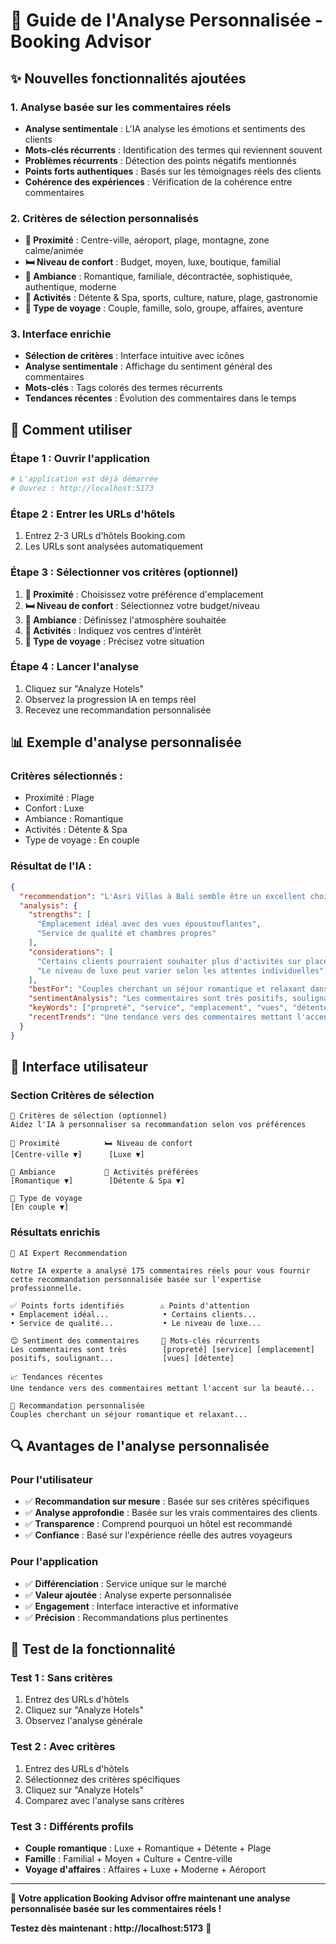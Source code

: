 # 🎯 Guide de l'Analyse Personnalisée - Booking Advisor

## ✨ Nouvelles fonctionnalités ajoutées

### 1. **Analyse basée sur les commentaires réels**
- **Analyse sentimentale** : L'IA analyse les émotions et sentiments des clients
- **Mots-clés récurrents** : Identification des termes qui reviennent souvent
- **Problèmes récurrents** : Détection des points négatifs mentionnés
- **Points forts authentiques** : Basés sur les témoignages réels des clients
- **Cohérence des expériences** : Vérification de la cohérence entre commentaires

### 2. **Critères de sélection personnalisés**
- **📍 Proximité** : Centre-ville, aéroport, plage, montagne, zone calme/animée
- **🛏️ Niveau de confort** : Budget, moyen, luxe, boutique, familial
- **🌟 Ambiance** : Romantique, familiale, décontractée, sophistiquée, authentique, moderne
- **🎯 Activités** : Détente & Spa, sports, culture, nature, plage, gastronomie
- **👥 Type de voyage** : Couple, famille, solo, groupe, affaires, aventure

### 3. **Interface enrichie**
- **Sélection de critères** : Interface intuitive avec icônes
- **Analyse sentimentale** : Affichage du sentiment général des commentaires
- **Mots-clés** : Tags colorés des termes récurrents
- **Tendances récentes** : Évolution des commentaires dans le temps

## 🎯 Comment utiliser

### **Étape 1 : Ouvrir l'application**
```bash
# L'application est déjà démarrée
# Ouvrez : http://localhost:5173
```

### **Étape 2 : Entrer les URLs d'hôtels**
1. Entrez 2-3 URLs d'hôtels Booking.com
2. Les URLs sont analysées automatiquement

### **Étape 3 : Sélectionner vos critères (optionnel)**
1. **📍 Proximité** : Choisissez votre préférence d'emplacement
2. **🛏️ Niveau de confort** : Sélectionnez votre budget/niveau
3. **🌟 Ambiance** : Définissez l'atmosphère souhaitée
4. **🎯 Activités** : Indiquez vos centres d'intérêt
5. **👥 Type de voyage** : Précisez votre situation

### **Étape 4 : Lancer l'analyse**
1. Cliquez sur "Analyze Hotels"
2. Observez la progression IA en temps réel
3. Recevez une recommandation personnalisée

## 📊 Exemple d'analyse personnalisée

### **Critères sélectionnés :**
- Proximité : Plage
- Confort : Luxe
- Ambiance : Romantique
- Activités : Détente & Spa
- Type de voyage : En couple

### **Résultat de l'IA :**
```json
{
  "recommendation": "L'Asri Villas à Bali semble être un excellent choix pour un voyage en couple à la recherche de luxe et de détente. Les commentaires mettent en avant une localisation exceptionnelle avec des vues magnifiques, ce qui correspond parfaitement à l'ambiance romantique recherchée.",
  "analysis": {
    "strengths": [
      "Emplacement idéal avec des vues époustouflantes",
      "Service de qualité et chambres propres"
    ],
    "considerations": [
      "Certains clients pourraient souhaiter plus d'activités sur place",
      "Le niveau de luxe peut varier selon les attentes individuelles"
    ],
    "bestFor": "Couples cherchant un séjour romantique et relaxant dans un cadre idyllique",
    "sentimentAnalysis": "Les commentaires sont très positifs, soulignant l'appréciation générale des clients pour l'expérience globale",
    "keyWords": ["propreté", "service", "emplacement", "vues", "détente"],
    "recentTrends": "Une tendance vers des commentaires mettant l'accent sur la beauté des paysages et la qualité du service, avec une satisfaction croissante des clients."
  }
}
```

## 🎨 Interface utilisateur

### **Section Critères de sélection**
```
🎯 Critères de sélection (optionnel)
Aidez l'IA à personnaliser sa recommandation selon vos préférences

📍 Proximité          🛏️ Niveau de confort
[Centre-ville ▼]      [Luxe ▼]

🌟 Ambiance           🎯 Activités préférées  
[Romantique ▼]        [Détente & Spa ▼]

👥 Type de voyage
[En couple ▼]
```

### **Résultats enrichis**
```
🤖 AI Expert Recommendation

Notre IA experte a analysé 175 commentaires réels pour vous fournir 
cette recommandation personnalisée basée sur l'expertise professionnelle.

✅ Points forts identifiés        ⚠️ Points d'attention
• Emplacement idéal...            • Certains clients...
• Service de qualité...           • Le niveau de luxe...

😊 Sentiment des commentaires     🔑 Mots-clés récurrents
Les commentaires sont très        [propreté] [service] [emplacement]
positifs, soulignant...           [vues] [détente]

📈 Tendances récentes
Une tendance vers des commentaires mettant l'accent sur la beauté...

🎯 Recommandation personnalisée
Couples cherchant un séjour romantique et relaxant...
```

## 🔍 Avantages de l'analyse personnalisée

### **Pour l'utilisateur**
- ✅ **Recommandation sur mesure** : Basée sur ses critères spécifiques
- ✅ **Analyse approfondie** : Basée sur les vrais commentaires des clients
- ✅ **Transparence** : Comprend pourquoi un hôtel est recommandé
- ✅ **Confiance** : Basé sur l'expérience réelle des autres voyageurs

### **Pour l'application**
- ✅ **Différenciation** : Service unique sur le marché
- ✅ **Valeur ajoutée** : Analyse experte personnalisée
- ✅ **Engagement** : Interface interactive et informative
- ✅ **Précision** : Recommandations plus pertinentes

## 🧪 Test de la fonctionnalité

### **Test 1 : Sans critères**
1. Entrez des URLs d'hôtels
2. Cliquez sur "Analyze Hotels"
3. Observez l'analyse générale

### **Test 2 : Avec critères**
1. Entrez des URLs d'hôtels
2. Sélectionnez des critères spécifiques
3. Cliquez sur "Analyze Hotels"
4. Comparez avec l'analyse sans critères

### **Test 3 : Différents profils**
- **Couple romantique** : Luxe + Romantique + Détente + Plage
- **Famille** : Familial + Moyen + Culture + Centre-ville
- **Voyage d'affaires** : Affaires + Luxe + Moderne + Aéroport

---

**🎯 Votre application Booking Advisor offre maintenant une analyse personnalisée basée sur les commentaires réels !**

**Testez dès maintenant : http://localhost:5173** 🚀
